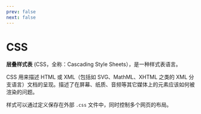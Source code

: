 ```yaml
---
prev: false
next: false
---
```


# CSS

**层叠样式表** (CSS，全称：Cascading Style Sheets），是一种样式表语言。

CSS 用来描述 HTML 或 XML（包括如 SVG、MathML、XHTML 之类的 XML 分支语言）文档的呈现。描述了在屏幕、纸质、音频等其它媒体上的元素应该如何被渲染的问题。

样式可以通过定义保存在外部 `.css` 文件中，同时控制多个网页的布局。
